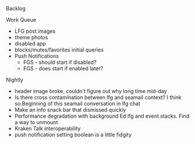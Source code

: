 Backlog

Work Queue
* LFG post images
* theme photos
* disabled app
* blocks/mutes/favorites initial queries
* Push Notifications
  * FGS - should start if disabled?
  * FGS - does start if enabled later?

Nightly
* header image broke, couldn't figure out why long time mid-day
* Is there cross contamination between lfg and seamail context? I think so.Beginning of this seamail conversation in lfg chat
* Make an info snack bar that dismissed quickly
* Performance degradation with background Ed lfg and event stacks. Find a way to unmount
* Kraken Talk interoperability
* push notification setting boolean is a little fidgity 
